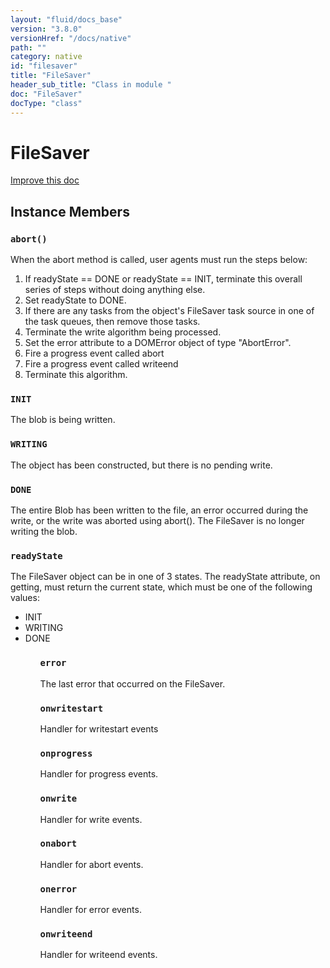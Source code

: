 ```yaml
---
layout: "fluid/docs_base"
version: "3.8.0"
versionHref: "/docs/native"
path: ""
category: native
id: "filesaver"
title: "FileSaver"
header_sub_title: "Class in module "
doc: "FileSaver"
docType: "class"
---
```


<h1 class="api-title">FileSaver</h1>

<a class="improve-v2-docs" href="http://github.com/driftyco/ionic-native/edit/master/src/@ionic-native/plugins/file/index.ts#L400">
  Improve this doc
</a>











<h2>Instance Members</h2>
<h3><a class="anchor" name="abort" href="#abort"></a><code>abort()</code></h3>

When the abort method is called, user agents must run the steps below:
<ol>
<li> If readyState == DONE or readyState == INIT, terminate this overall series of steps without doing anything else. </li>
<li> Set readyState to DONE. </li>
<li> If there are any tasks from the object's FileSaver task source in one of the task queues, then remove those tasks. </li>
<li> Terminate the write algorithm being processed. </li>
<li> Set the error attribute to a DOMError object of type "AbortError". </li>
<li> Fire a progress event called abort </li>
<li> Fire a progress event called writeend </li>
<li> Terminate this algorithm. </li>
</ol>



<h3><a class="anchor" name="INIT" href="#INIT"></a><code>INIT</code></h3>

The blob is being written.


<h3><a class="anchor" name="WRITING" href="#WRITING"></a><code>WRITING</code></h3>

The object has been constructed, but there is no pending write.


<h3><a class="anchor" name="DONE" href="#DONE"></a><code>DONE</code></h3>

The entire Blob has been written to the file, an error occurred during the write, or the write was aborted using abort(). The FileSaver is no longer writing the blob.


<h3><a class="anchor" name="readyState" href="#readyState"></a><code>readyState</code></h3>

The FileSaver object can be in one of 3 states. The readyState attribute, on getting, must return the current state, which must be one of the following values:
<ul>
<li>INIT</li>
<li>WRITING</li>
<li>DONE</li>
<ul>


<h3><a class="anchor" name="error" href="#error"></a><code>error</code></h3>

The last error that occurred on the FileSaver.


<h3><a class="anchor" name="onwritestart" href="#onwritestart"></a><code>onwritestart</code></h3>

Handler for writestart events



<h3><a class="anchor" name="onprogress" href="#onprogress"></a><code>onprogress</code></h3>

Handler for progress events.



<h3><a class="anchor" name="onwrite" href="#onwrite"></a><code>onwrite</code></h3>

Handler for write events.



<h3><a class="anchor" name="onabort" href="#onabort"></a><code>onabort</code></h3>

Handler for abort events.



<h3><a class="anchor" name="onerror" href="#onerror"></a><code>onerror</code></h3>

Handler for error events.



<h3><a class="anchor" name="onwriteend" href="#onwriteend"></a><code>onwriteend</code></h3>

Handler for writeend events.









